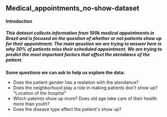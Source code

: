 ## Medical_appointments_no-show-dataset

#### Introduction
##### This dataset collects information from 100k medical appointments in Brazil and is focused on the question of whether or not patients show up for their appointment. The main qeustion we are trying to answer here is why 30% of patients miss their scheduled appointment. We are trying to predict the most important factors that affect the atendance of the patient.

**Some questions we can ask to help us explore the data:**

- Does the patient gender has a realation with the atendance?
- Does the neighborhood play a role in making patients don't show up? "Location of the hospital"
- Which pateints show up more? Does old age take care of their health more than youth?
- Does the disease type affect the patient's show up?

